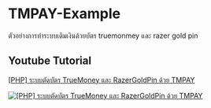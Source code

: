 # TMPAY-Example

ตัวอย่างการทำระบบเติมเงินด้วยบัตร truemonmey และ razer gold pin

## Youtube Tutorial
[[PHP] ระบบตัดบัตร TrueMoney และ RazerGoldPin ด้วย TMPAY](https://www.youtube.com/watch?v=W-S-MUA53D0)

[![[PHP] ระบบตัดบัตร TrueMoney และ RazerGoldPin ด้วย TMPAY](https://img.youtube.com/vi/W-S-MUA53D0/0.jpg)](https://www.youtube.com/watch?v=W-S-MUA53D0)
